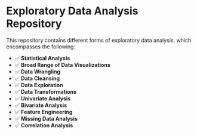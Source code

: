 # Exploratory Data Analysis Repository

This repository contains different forms of exploratory data analysis, which encompasses the following:

- ✅ **Statistical Analysis**  
- ✅ **Broad Range of Data Visualizations**  
- ✅ **Data Wrangling**  
- ✅ **Data Cleansing**  
- ✅ **Data Exploration**  
- ✅ **Data Transformations**  
- ✅ **Univariate Analysis**  
- ✅ **Bivariate Analysis**  
- ✅ **Feature Engineering**  
- ✅ **Missing Data Analysis**  
- ✅ **Correlation Analysis**
